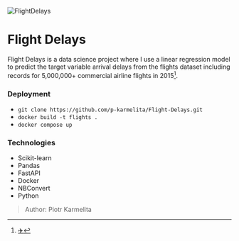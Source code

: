 ![FlightDelays](https://assets.planespotters.net/files/user/profile/78/c1/78c1c06b-331e-4add-a276-1e7b1ed6166f_256.png)

# Flight Delays
Flight Delays is a data science project where I use a linear regression model to predict the target variable arrival delays from the flights dataset including records for 5,000,000+ commercial airline flights in 2015[^1].

### Deployment
 - ```git clone https://github.com/p-karmelita/Flight-Delays.git```
 - ``docker build -t flights .``
 - `docker compose up`

 ### Technologies
 - Scikit-learn
 - Pandas
 - FastAPI
 - Docker
 - NBConvert
 - Python


> Author: Piotr Karmelita

[^1]: [✈️](https://www.kaggle.com/datasets/gauravmehta13/airline-flight-delays)

